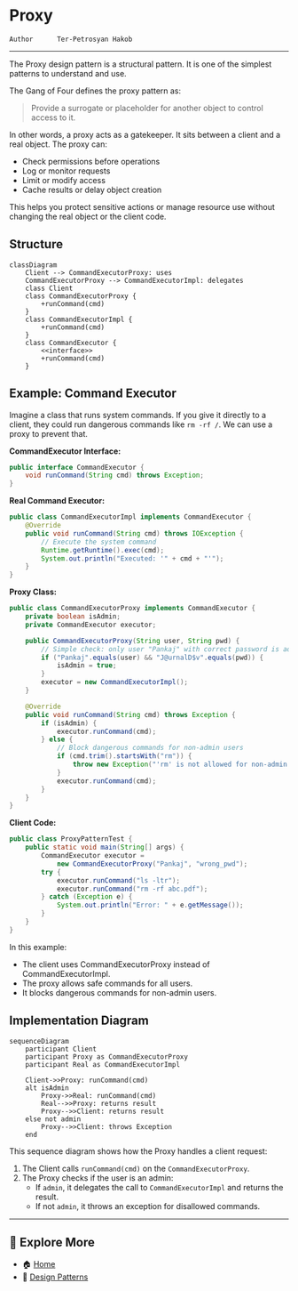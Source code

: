 # Proxy
```info
Author      Ter-Petrosyan Hakob
```

---

The Proxy design pattern is a structural pattern. It is one of the simplest patterns to understand and use.

The Gang of Four defines the proxy pattern as:

> Provide a surrogate or placeholder for another object to control access to it.

In other words, a proxy acts as a gatekeeper. It sits between a client and a real object. The proxy can:

- Check permissions before operations
- Log or monitor requests
- Limit or modify access
- Cache results or delay object creation

This helps you protect sensitive actions or manage resource use without changing the real object or the client code.

## Structure 

```mermaid
classDiagram
    Client --> CommandExecutorProxy: uses
    CommandExecutorProxy --> CommandExecutorImpl: delegates
    class Client
    class CommandExecutorProxy {
        +runCommand(cmd)
    }
    class CommandExecutorImpl {
        +runCommand(cmd)
    }
    class CommandExecutor {
        <<interface>>
        +runCommand(cmd)
    }
```    

## Example: Command Executor

Imagine a class that runs system commands. If you give it directly to a client, they could run dangerous commands like `rm -rf /`. 
We can use a proxy to prevent that.

**CommandExecutor Interface:**
```java
public interface CommandExecutor {
    void runCommand(String cmd) throws Exception;
}
```

**Real Command Executor:**
```java
public class CommandExecutorImpl implements CommandExecutor {
    @Override
    public void runCommand(String cmd) throws IOException {
        // Execute the system command
        Runtime.getRuntime().exec(cmd);
        System.out.println("Executed: '" + cmd + "'");
    }
}
```

**Proxy Class:**
```java
public class CommandExecutorProxy implements CommandExecutor {
    private boolean isAdmin;
    private CommandExecutor executor;

    public CommandExecutorProxy(String user, String pwd) {
        // Simple check: only user "Pankaj" with correct password is admin
        if ("Pankaj".equals(user) && "J@urnalD$v".equals(pwd)) {
            isAdmin = true;
        }
        executor = new CommandExecutorImpl();
    }

    @Override
    public void runCommand(String cmd) throws Exception {
        if (isAdmin) {
            executor.runCommand(cmd);
        } else {
            // Block dangerous commands for non-admin users
            if (cmd.trim().startsWith("rm")) {
                throw new Exception("'rm' is not allowed for non-admin users.");
            }
            executor.runCommand(cmd);
        }
    }
}
```

**Client Code:**
```java
public class ProxyPatternTest {
    public static void main(String[] args) {
        CommandExecutor executor =
            new CommandExecutorProxy("Pankaj", "wrong_pwd");
        try {
            executor.runCommand("ls -ltr");
            executor.runCommand("rm -rf abc.pdf");
        } catch (Exception e) {
            System.out.println("Error: " + e.getMessage());
        }
    }
}
```

In this example:
- The client uses CommandExecutorProxy instead of CommandExecutorImpl.
- The proxy allows safe commands for all users.
- It blocks dangerous commands for non-admin users.

## Implementation Diagram

```mermaid
sequenceDiagram
    participant Client
    participant Proxy as CommandExecutorProxy
    participant Real as CommandExecutorImpl

    Client->>Proxy: runCommand(cmd)
    alt isAdmin
        Proxy->>Real: runCommand(cmd)
        Real-->>Proxy: returns result
        Proxy-->>Client: returns result
    else not admin
        Proxy-->>Client: throws Exception
    end
```

This sequence diagram shows how the Proxy handles a client request:

1) The Client calls `runCommand(cmd)` on the `CommandExecutorProxy`.
2) The Proxy checks if the user is an admin:
    - If `admin`, it delegates the call to `CommandExecutorImpl` and returns the result.
    - If not `admin`, it throws an exception for disallowed commands.

---

## 📌 Explore More

- 🏠 [Home](./../../README.md)
- 🎨 [ Design Patterns](./../tutorials.md)